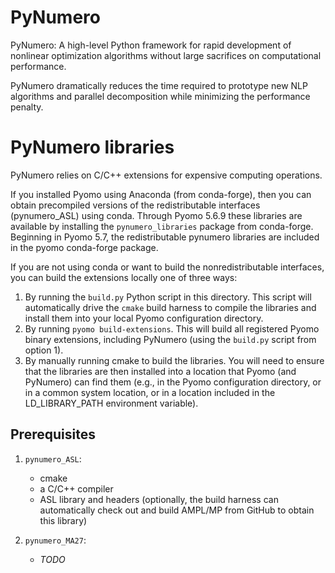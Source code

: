 PyNumero
========

PyNumero: A high-level Python framework for rapid development of
nonlinear optimization algorithms without large sacrifices on
computational performance.

PyNumero dramatically reduces the time required to prototype new NLP
algorithms and parallel decomposition while minimizing the performance
penalty.

PyNumero libraries
==================

PyNumero relies on C/C++ extensions for expensive computing operations.

If you installed Pyomo using Anaconda (from conda-forge), then you can
obtain precompiled versions of the redistributable interfaces
(pynumero_ASL) using conda.  Through Pyomo 5.6.9 these libraries are
available by installing the `pynumero_libraries` package from
conda-forge.  Beginning in Pyomo 5.7, the redistributable pynumero
libraries are included in the pyomo conda-forge package.

If you are not using conda or want to build the nonredistributable
interfaces, you can build the extensions locally one of three ways:

1. By running the `build.py` Python script in this directory.  This
script will automatically drive the `cmake` build harness to compile the
libraries and install them into your local Pyomo configuration
directory.
2. By running `pyomo build-extensions`.  This will build all registered
Pyomo binary extensions, including PyNumero (using the `build.py` script
from option 1).
3. By manually running cmake to build the libraries.  You will need to
ensure that the libraries are then installed into a location that Pyomo
(and PyNumero) can find them (e.g., in the Pyomo configuration
directory, or in a common system location, or in a location included in
the LD_LIBRARY_PATH environment variable).

Prerequisites
-------------

1. `pynumero_ASL`: 
   - cmake
   - a C/C++ compiler
   - ASL library and headers (optionally, the build harness can
     automatically check out and build AMPL/MP from GitHub to obtain
     this library)

2. `pynumero_MA27`:
   - *TODO*
